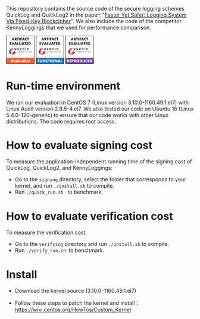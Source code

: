 ﻿This repository contains the source code of the secure logging schemes QuickLog and QuickLog2 in the paper:
"[Faster Yet Safer: Logging System Via Fixed-Key Blockcipher](https://eprint.iacr.org/2022/841.pdf)".
We also include the code of the competitor KennyLoggings that we used for performance comparison.  
  

<img src="https://github.com/TsongW/QuickLog/blob/main/images/usenixbadges-available.png" width=15% height=15%> <img src="https://github.com/TsongW/QuickLog/blob/main/images/usenixbadges-functiona.png" width=15% height=15%> <img src="https://github.com/TsongW/QuickLog/blob/main/images/usenixbadges-reproduced.png" width=15% height=15%>
  


# Run-time environment
We ran our evaluation in CentOS 7 (Linux version 3.10.0-1160.49.1.el7) with Linux Audit version 2.8.5-4.el7. 
We also tested our code on Ubuntu 18 (Linux 5.4.0-120-generic) to ensure that our code works with other Linux distributions. The code requires root access.

# How to evaluate signing cost
To measure the application-independent running time of the signing cost of QuickLog, QuickLog2, and KennyLoggings:

- Go to the `signing` directory, select the folder that corresponds to your kernel, and run `./install.sh` to compile.
- Run  `./quick_run.sh ` to benchmark.

# How to evaluate verification cost
To measure the verification cost,

- Go to the `verifying` directory and run `./install.sh` to compile.
- Run `./verify_run.sh `to benchmark.


# Install 

- Download the kernel source (3.10.0-1160.49.1.el7)

- Follow these steps to patch the kernel and install： https://wiki.centos.org/HowTos/Custom_Kernel 